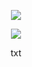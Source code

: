 <div align="center">
 
 ![](https://komarev.com/ghpvc/?username=vampyrumspectrum&abbreviated=true&label=FANS&color=626C99)

<picture>
 <img  src=link>
</picture>

txt

</div>
